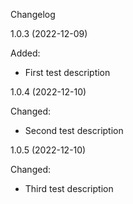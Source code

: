 Changelog

1.0.3 (2022-12-09)

Added:
- First test description

1.0.4 (2022-12-10)

Changed:
- Second test description

1.0.5 (2022-12-10)

Changed:
- Third test description


